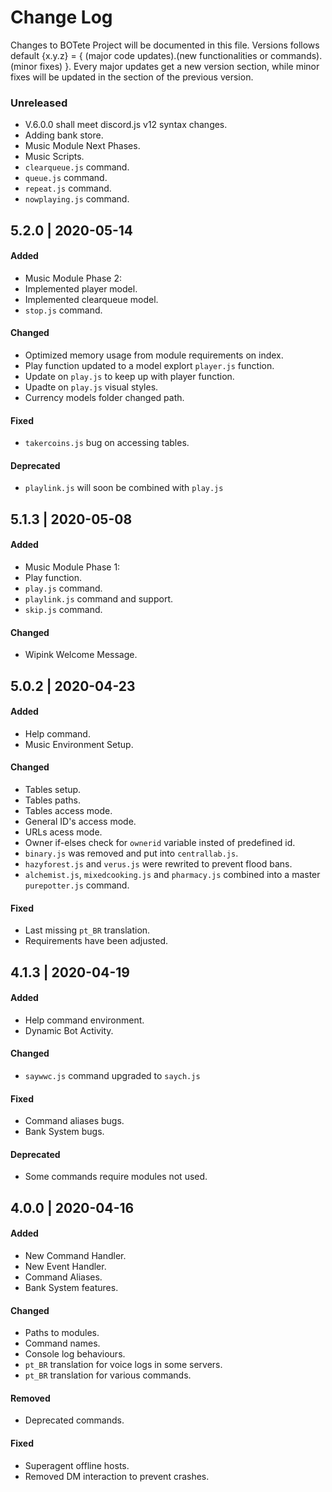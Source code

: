 # Change Log
Changes to BOTete Project will be documented in this file.
Versions follows default {x.y.z} = { (major code updates).(new functionalities or commands).(minor fixes) }.
Every major updates get a new version section, while minor fixes will be updated in the section of the previous version.

### Unreleased
- V.6.0.0 shall meet discord.js v12 syntax changes.
- Adding bank store.
- Music Module Next Phases.
- Music Scripts.
- `clearqueue.js` command.
- `queue.js` command.
- `repeat.js` command.
- `nowplaying.js` command.

## 5.2.0 | 2020-05-14
#### Added
- Music Module Phase 2:
- Implemented player model.
- Implemented clearqueue model.
- `stop.js` command.

#### Changed
- Optimized memory usage from module requirements on index.
- Play function updated to a model explort `player.js` function.
- Update on `play.js` to keep up with player function.
- Upadte on `play.js` visual styles.
- Currency models folder changed path.

#### Fixed
- `takercoins.js` bug on accessing tables.

#### Deprecated
- `playlink.js` will soon be combined with `play.js`

## 5.1.3 | 2020-05-08
#### Added
- Music Module Phase 1:
- Play function.
- `play.js` command.
- `playlink.js` command and support.
- `skip.js` command.

#### Changed
- Wipink Welcome Message.

## 5.0.2 | 2020-04-23
#### Added
- Help command.
- Music Environment Setup.

#### Changed
- Tables setup.
- Tables paths.
- Tables access mode.
- General ID's access mode.
- URLs acess mode.
- Owner if-elses check for `ownerid` variable insted of predefined id.
- `binary.js` was removed and put into `centrallab.js`.
- `hazyforest.js` and `verus.js` were rewrited to prevent flood bans.
- `alchemist.js`, `mixedcooking.js` and `pharmacy.js` combined into a master `purepotter.js` command.

#### Fixed
- Last missing `pt_BR` translation.
- Requirements have been adjusted.

## 4.1.3 | 2020-04-19
#### Added
- Help command environment.
- Dynamic Bot Activity.

#### Changed
- `saywwc.js` command upgraded to `saych.js`

#### Fixed
- Command aliases bugs.
- Bank System bugs.

#### Deprecated
- Some commands require modules not used.

## 4.0.0 | 2020-04-16
#### Added
- New Command Handler.
- New Event Handler.
- Command Aliases.
- Bank System features.

#### Changed
- Paths to modules.
- Command names.
- Console log behaviours.
- `pt_BR` translation for voice logs in some servers.
- `pt_BR` translation for various commands.

#### Removed
- Deprecated commands.

#### Fixed
- Superagent offline hosts.
- Removed DM interaction to prevent crashes.